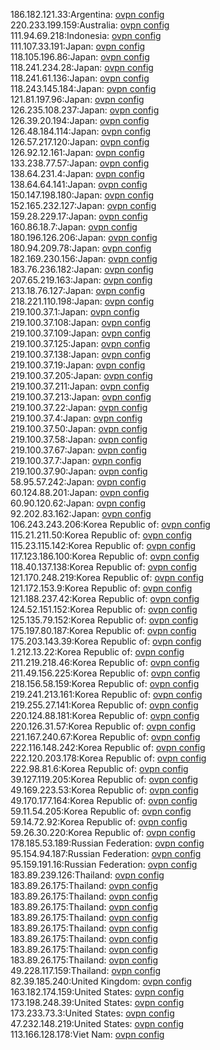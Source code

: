 186.182.121.33:Argentina: [ovpn config](vpn/186_182_121_33.ovpn)  
220.233.199.159:Australia: [ovpn config](vpn/220_233_199_159.ovpn)  
111.94.69.218:Indonesia: [ovpn config](vpn/111_94_69_218.ovpn)  
111.107.33.191:Japan: [ovpn config](vpn/111_107_33_191.ovpn)  
118.105.196.86:Japan: [ovpn config](vpn/118_105_196_86.ovpn)  
118.241.234.28:Japan: [ovpn config](vpn/118_241_234_28.ovpn)  
118.241.61.136:Japan: [ovpn config](vpn/118_241_61_136.ovpn)  
118.243.145.184:Japan: [ovpn config](vpn/118_243_145_184.ovpn)  
121.81.197.96:Japan: [ovpn config](vpn/121_81_197_96.ovpn)  
126.235.108.237:Japan: [ovpn config](vpn/126_235_108_237.ovpn)  
126.39.20.194:Japan: [ovpn config](vpn/126_39_20_194.ovpn)  
126.48.184.114:Japan: [ovpn config](vpn/126_48_184_114.ovpn)  
126.57.217.120:Japan: [ovpn config](vpn/126_57_217_120.ovpn)  
126.92.12.161:Japan: [ovpn config](vpn/126_92_12_161.ovpn)  
133.238.77.57:Japan: [ovpn config](vpn/133_238_77_57.ovpn)  
138.64.231.4:Japan: [ovpn config](vpn/138_64_231_4.ovpn)  
138.64.64.141:Japan: [ovpn config](vpn/138_64_64_141.ovpn)  
150.147.198.180:Japan: [ovpn config](vpn/150_147_198_180.ovpn)  
152.165.232.127:Japan: [ovpn config](vpn/152_165_232_127.ovpn)  
159.28.229.17:Japan: [ovpn config](vpn/159_28_229_17.ovpn)  
160.86.18.7:Japan: [ovpn config](vpn/160_86_18_7.ovpn)  
180.196.126.206:Japan: [ovpn config](vpn/180_196_126_206.ovpn)  
180.94.209.78:Japan: [ovpn config](vpn/180_94_209_78.ovpn)  
182.169.230.156:Japan: [ovpn config](vpn/182_169_230_156.ovpn)  
183.76.236.182:Japan: [ovpn config](vpn/183_76_236_182.ovpn)  
207.65.219.163:Japan: [ovpn config](vpn/207_65_219_163.ovpn)  
213.18.76.127:Japan: [ovpn config](vpn/213_18_76_127.ovpn)  
218.221.110.198:Japan: [ovpn config](vpn/218_221_110_198.ovpn)  
219.100.37.1:Japan: [ovpn config](vpn/219_100_37_1.ovpn)  
219.100.37.108:Japan: [ovpn config](vpn/219_100_37_108.ovpn)  
219.100.37.109:Japan: [ovpn config](vpn/219_100_37_109.ovpn)  
219.100.37.125:Japan: [ovpn config](vpn/219_100_37_125.ovpn)  
219.100.37.138:Japan: [ovpn config](vpn/219_100_37_138.ovpn)  
219.100.37.19:Japan: [ovpn config](vpn/219_100_37_19.ovpn)  
219.100.37.205:Japan: [ovpn config](vpn/219_100_37_205.ovpn)  
219.100.37.211:Japan: [ovpn config](vpn/219_100_37_211.ovpn)  
219.100.37.213:Japan: [ovpn config](vpn/219_100_37_213.ovpn)  
219.100.37.22:Japan: [ovpn config](vpn/219_100_37_22.ovpn)  
219.100.37.4:Japan: [ovpn config](vpn/219_100_37_4.ovpn)  
219.100.37.50:Japan: [ovpn config](vpn/219_100_37_50.ovpn)  
219.100.37.58:Japan: [ovpn config](vpn/219_100_37_58.ovpn)  
219.100.37.67:Japan: [ovpn config](vpn/219_100_37_67.ovpn)  
219.100.37.7:Japan: [ovpn config](vpn/219_100_37_7.ovpn)  
219.100.37.90:Japan: [ovpn config](vpn/219_100_37_90.ovpn)  
58.95.57.242:Japan: [ovpn config](vpn/58_95_57_242.ovpn)  
60.124.88.201:Japan: [ovpn config](vpn/60_124_88_201.ovpn)  
60.90.120.62:Japan: [ovpn config](vpn/60_90_120_62.ovpn)  
92.202.83.162:Japan: [ovpn config](vpn/92_202_83_162.ovpn)  
106.243.243.206:Korea Republic of: [ovpn config](vpn/106_243_243_206.ovpn)  
115.21.211.50:Korea Republic of: [ovpn config](vpn/115_21_211_50.ovpn)  
115.23.115.142:Korea Republic of: [ovpn config](vpn/115_23_115_142.ovpn)  
117.123.186.100:Korea Republic of: [ovpn config](vpn/117_123_186_100.ovpn)  
118.40.137.138:Korea Republic of: [ovpn config](vpn/118_40_137_138.ovpn)  
121.170.248.219:Korea Republic of: [ovpn config](vpn/121_170_248_219.ovpn)  
121.172.153.9:Korea Republic of: [ovpn config](vpn/121_172_153_9.ovpn)  
121.188.237.42:Korea Republic of: [ovpn config](vpn/121_188_237_42.ovpn)  
124.52.151.152:Korea Republic of: [ovpn config](vpn/124_52_151_152.ovpn)  
125.135.79.152:Korea Republic of: [ovpn config](vpn/125_135_79_152.ovpn)  
175.197.80.187:Korea Republic of: [ovpn config](vpn/175_197_80_187.ovpn)  
175.203.143.39:Korea Republic of: [ovpn config](vpn/175_203_143_39.ovpn)  
1.212.13.22:Korea Republic of: [ovpn config](vpn/1_212_13_22.ovpn)  
211.219.218.46:Korea Republic of: [ovpn config](vpn/211_219_218_46.ovpn)  
211.49.156.225:Korea Republic of: [ovpn config](vpn/211_49_156_225.ovpn)  
218.156.58.159:Korea Republic of: [ovpn config](vpn/218_156_58_159.ovpn)  
219.241.213.161:Korea Republic of: [ovpn config](vpn/219_241_213_161.ovpn)  
219.255.27.141:Korea Republic of: [ovpn config](vpn/219_255_27_141.ovpn)  
220.124.88.181:Korea Republic of: [ovpn config](vpn/220_124_88_181.ovpn)  
220.126.31.57:Korea Republic of: [ovpn config](vpn/220_126_31_57.ovpn)  
221.167.240.67:Korea Republic of: [ovpn config](vpn/221_167_240_67.ovpn)  
222.116.148.242:Korea Republic of: [ovpn config](vpn/222_116_148_242.ovpn)  
222.120.203.178:Korea Republic of: [ovpn config](vpn/222_120_203_178.ovpn)  
222.98.81.6:Korea Republic of: [ovpn config](vpn/222_98_81_6.ovpn)  
39.127.119.205:Korea Republic of: [ovpn config](vpn/39_127_119_205.ovpn)  
49.169.223.53:Korea Republic of: [ovpn config](vpn/49_169_223_53.ovpn)  
49.170.177.164:Korea Republic of: [ovpn config](vpn/49_170_177_164.ovpn)  
59.11.54.205:Korea Republic of: [ovpn config](vpn/59_11_54_205.ovpn)  
59.14.72.92:Korea Republic of: [ovpn config](vpn/59_14_72_92.ovpn)  
59.26.30.220:Korea Republic of: [ovpn config](vpn/59_26_30_220.ovpn)  
178.185.53.189:Russian Federation: [ovpn config](vpn/178_185_53_189.ovpn)  
95.154.94.187:Russian Federation: [ovpn config](vpn/95_154_94_187.ovpn)  
95.159.191.16:Russian Federation: [ovpn config](vpn/95_159_191_16.ovpn)  
183.89.239.126:Thailand: [ovpn config](vpn/183_89_239_126.ovpn)  
183.89.26.175:Thailand: [ovpn config](vpn/183_89_26_175.ovpn)  
183.89.26.175:Thailand: [ovpn config](vpn/183_89_26_175.ovpn)  
183.89.26.175:Thailand: [ovpn config](vpn/183_89_26_175.ovpn)  
183.89.26.175:Thailand: [ovpn config](vpn/183_89_26_175.ovpn)  
183.89.26.175:Thailand: [ovpn config](vpn/183_89_26_175.ovpn)  
183.89.26.175:Thailand: [ovpn config](vpn/183_89_26_175.ovpn)  
183.89.26.175:Thailand: [ovpn config](vpn/183_89_26_175.ovpn)  
183.89.26.175:Thailand: [ovpn config](vpn/183_89_26_175.ovpn)  
49.228.117.159:Thailand: [ovpn config](vpn/49_228_117_159.ovpn)  
82.39.185.240:United Kingdom: [ovpn config](vpn/82_39_185_240.ovpn)  
163.182.174.159:United States: [ovpn config](vpn/163_182_174_159.ovpn)  
173.198.248.39:United States: [ovpn config](vpn/173_198_248_39.ovpn)  
173.233.73.3:United States: [ovpn config](vpn/173_233_73_3.ovpn)  
47.232.148.219:United States: [ovpn config](vpn/47_232_148_219.ovpn)  
113.166.128.178:Viet Nam: [ovpn config](vpn/113_166_128_178.ovpn)  
